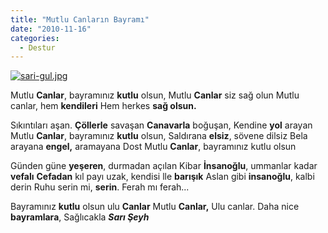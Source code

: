 ```yaml
---
title: "Mutlu Canların Bayramı"
date: "2010-11-16"
categories: 
  - Destur
---
```


[![sari-gul.jpg](/uploads/2010/11/sari-gul.jpg)](/uploads/2010/11/sari-gul.jpg "sari-gul.jpg")

Mutlu **Canlar**, bayramınız **kutlu** olsun, Mutlu **Canlar** siz sağ olun Mutlu canlar, hem **kendileri** Hem herkes **sağ olsun.**

Sıkıntıları aşan. **Çöllerle** savaşan **Canavarla** boğuşan, Kendine **yol** arayan Mutlu **Canlar**, bayramınız **kutlu** olsun, Saldırana **elsiz**, sövene dilsiz Bela arayana **engel,** aramayana Dost Mutlu **Canlar**, bayramınız kutlu olsun

Günden güne **yeşeren**, durmadan açılan Kibar **İnsanoğlu**, ummanlar kadar **vefalı** **Cefadan** kıl payı uzak, kendisi lle **barışık** Aslan gibi **insanoğlu**, kalbi derin Ruhu serin mi, **serin**. Ferah mı ferah...

Bayramınız **kutlu** olsun ulu **Canlar** Mutlu **Canlar,** Ulu canlar. Daha nice **bayramlara**, Sağlıcakla **_Sarı Şeyh_**
